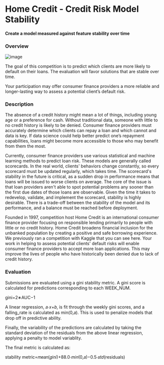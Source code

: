 # Home Credit - Credit Risk Model Stability
#### Create a model measured against feature stability over time


### Overview

![image](https://github.com/bromotdi/kaggle-competitions/assets/80320446/84269e8b-d539-4682-bfab-ab1519b54978)

The goal of this competition is to predict which clients are more likely to default on their loans. The evaluation will favor solutions that are stable over time.

Your participation may offer consumer finance providers a more reliable and longer-lasting way to assess a potential client’s default risk.

### Description
The absence of a credit history might mean a lot of things, including young age or a preference for cash. Without traditional data, someone with little to no credit history is likely to be denied. Consumer finance providers must accurately determine which clients can repay a loan and which cannot and data is key. If data science could help better predict one’s repayment capabilities, loans might become more accessible to those who may benefit from them the most.

Currently, consumer finance providers use various statistical and machine learning methods to predict loan risk. These models are generally called scorecards. In the real world, clients' behaviors change constantly, so every scorecard must be updated regularly, which takes time. The scorecard's stability in the future is critical, as a sudden drop in performance means that loans will be issued to worse clients on average. The core of the issue is that loan providers aren't able to spot potential problems any sooner than the first due dates of those loans are observable. Given the time it takes to redevelop, validate, and implement the scorecard, stability is highly desirable. There is a trade-off between the stability of the model and its performance, and a balance must be reached before deployment.

Founded in 1997, competition host Home Credit is an international consumer finance provider focusing on responsible lending primarily to people with little or no credit history. Home Credit broadens financial inclusion for the unbanked population by creating a positive and safe borrowing experience. We previously ran a competition with Kaggle that you can see here.
Your work in helping to assess potential clients' default risks will enable consumer finance providers to accept more loan applications. This may improve the lives of people who have historically been denied due to lack of credit history.

### Evaluation
Submissions are evaluated using a gini stability metric. A gini score is calculated for predictions corresponding to each WEEK_NUM.

gini=2∗AUC−1

A linear regression, 𝑎⋅𝑥+𝑏, is fit through the weekly gini scores, and a falling_rate is calculated as min(0,𝑎). This is used to penalize models that drop off in predictive ability.

Finally, the variability of the predictions are calculated by taking the standard deviation of the residuals from the above linear regression, applying a penalty to model variablity.

The final metric is calculated as:

stability metric=𝑚𝑒𝑎𝑛(𝑔𝑖𝑛𝑖)+88.0⋅𝑚𝑖𝑛(0,𝑎)−0.5⋅𝑠𝑡𝑑(residuals)
